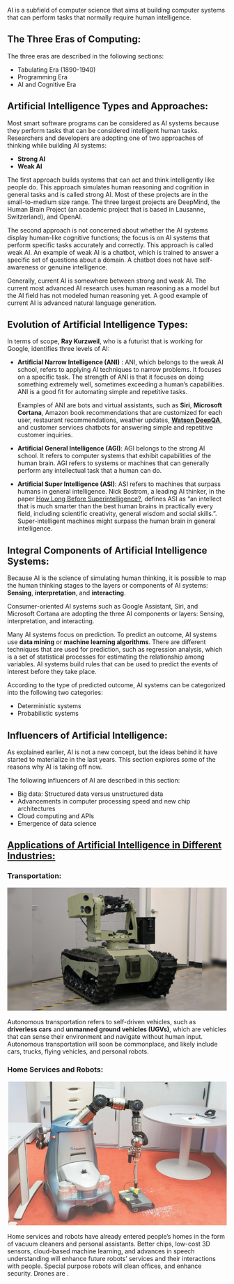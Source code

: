 AI is a subfield of computer science that aims at building computer systems that can perform tasks that normally require human intelligence.

## The Three Eras of Computing:
The three eras are described in the following sections:

+ Tabulating Era (1890-1940)
+ Programming Era
+ AI and Cognitive Era

## Artificial Intelligence Types and Approaches:

Most smart software programs can be considered as AI systems because they perform tasks that can be considered intelligent human tasks. Researchers and developers are adopting one of two approaches of thinking while building AI systems:

+ **Strong AI**
+ **Weak AI**

The first approach builds systems that can act and think intelligently like people do. This approach simulates human reasoning and cognition in general tasks and is called strong AI. Most of these projects are in the small-to-medium size range. The three largest projects are DeepMind, the Human Brain Project (an academic project that is based in Lausanne, Switzerland), and OpenAI.

The second approach is not concerned about whether the AI systems display human-like cognitive functions; the focus is on AI systems that perform specific tasks accurately and correctly. This approach is called weak AI. An example of weak AI is a chatbot, which is trained to answer a specific set of questions about a domain. A chatbot does not have self-awareness or genuine intelligence.

Generally, current AI is somewhere between strong and weak AI. The current most advanced AI research uses human reasoning as a model but the AI field has not modeled human reasoning yet. A good example of current AI is advanced natural language generation.

## Evolution of Artificial Intelligence Types:

In terms of scope, **Ray Kurzweil**, who is a futurist that is working for Google, identifies three levels of AI:

+ **Artificial Narrow Intelligence (ANI)** : 
    ANI, which belongs to the weak AI school, refers to applying AI techniques to narrow problems. It focuses on a specific task. The strength of ANI is that it focuses on doing something extremely well, sometimes exceeding a human’s capabilities. ANI is a good fit for automating simple and repetitive tasks.
    
    Examples of ANI are bots and virtual assistants, such as **Siri**, **Microsoft Cortana**, Amazon book recommendations that are customized for each user, restaurant recommendations, weather updates, **[Watson DeepQA](https://www.notion.so/DATA-Eng-2b3ffc6d3b854bd787c3287fa3c278c8)**, and customer services chatbots for answering simple and repetitive customer inquiries.
    
+ **Artificial General Intelligence (AGI)**:
        AGI belongs to the strong AI school. It refers to computer systems that exhibit capabilities of the human brain. AGI refers to systems or machines that can generally perform any intellectual task that a human can do.
        
+ **Artificial Super Intelligence (ASI)**:
        ASI refers to machines that surpass humans in general intelligence. Nick Bostrom, a leading AI thinker, in the paper [How Long Before Superintelligence?](https://nickbostrom.com/superintelligence.html), defines ASI as “an intellect that is much smarter than the best human brains in practically every field, including scientific creativity, general wisdom and social skills.”. Super-intelligent machines might surpass the human brain in general intelligence.

## Integral Components of Artificial Intelligence Systems:

Because AI is the science of simulating human thinking, it is possible to map the human thinking stages to the layers or components of AI systems: **Sensing**, **interpretation**, and **interacting**.

Consumer-oriented AI systems such as Google Assistant, Siri, and Microsoft Cortana are adopting the three AI components or layers: Sensing, interpretation, and interacting.

Many AI systems focus on prediction. To predict an outcome, AI systems use **data mining** or **machine learning algorithms**. There are different techniques that are used for prediction, such as regression analysis, which is a set of statistical processes for estimating the relationship among variables. AI systems build rules that can be used to predict the events of interest before they take place.

According to the type of predicted outcome, AI systems can be categorized into the following two categories:

+ Deterministic systems
+ Probabilistic systems

## Influencers of Artificial Intelligence:

As explained earlier, AI is not a new concept, but the ideas behind it have started to materialize in the last years. This section explores some of the reasons why AI is taking off now.

The following influencers of AI are described in this section:

+ Big data: Structured data versus unstructured data
+ Advancements in computer processing speed and new chip architectures
+ Cloud computing and APIs
+ Emergence of data science

## [Applications of Artificial Intelligence in Different Industries:](https://ai100.stanford.edu/)
### Transportation:

![Transportation](/Assets/Cyborg-Warfighter-UGV.png)

Autonomous transportation refers to self-driven vehicles, such as **driverless cars** and **unmanned ground vehicles (UGVs)**, which are vehicles that can sense their environment and navigate without human input. Autonomous transportation will soon be commonplace, and likely include cars, trucks, flying vehicles, and personal robots.

### Home Services and Robots:

![Robot](/Assets/robot.png)

Home services and robots have already entered people’s homes in the form of vacuum cleaners and personal assistants. Better chips, low-cost 3D sensors, cloud-based machine learning, and advances in speech understanding will enhance future robots’ services and their interactions with people. Special purpose robots will clean offices, and enhance security. Drones are  .
